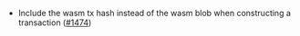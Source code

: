 - Include the wasm tx hash instead of the wasm blob when constructing a
  transaction ([#1474](https://github.com/anoma/namada/pull/1474))